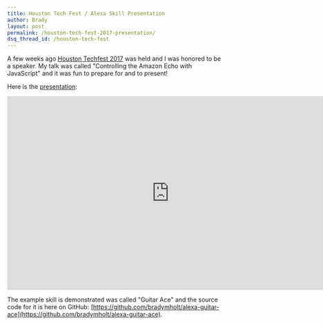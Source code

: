 ```yaml
---
title: Houston Tech Fest / Alexa Skill Presentation
author: Brady
layout: post
permalink: /houston-tech-fest-2017-presentation/
dsq_thread_id: /houston-tech-fest
---
```



A few weeks ago [Houston Techfest 2017](http://www.houstontechfest.com/) was held and I was honored to be a speaker.  My talk was called "Controlling the Amazon Echo with JavaScript" and it was fun to prepare for and to present!

Here is the [presentation](https://docs.google.com/presentation/d/1FVZNNydOBIe7JOPXx-Zrf1ZqAA8gOzIdFVuJvVtkzRo/edit?usp=sharing):

<iframe src="https://docs.google.com/presentation/d/1FVZNNydOBIe7JOPXx-Zrf1ZqAA8gOzIdFVuJvVtkzRo/embed?start=false&loop=false&delayms=3000" frameborder="0" width="750" height="450" allowfullscreen="true" mozallowfullscreen="true" webkitallowfullscreen="true"></iframe>

The example skill is demonstrated was called "Guitar Ace" and the source code for it is here on GitHub: [https://github.com/bradymholt/alexa-guitar-ace](https://github.com/bradymholt/alexa-guitar-ace).

